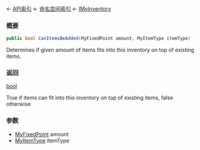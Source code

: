 ← [API索引](Api-Index) ← [命名空间索引](Namespace-Index) ← [IMyInventory](VRage.Game.ModAPI.Ingame.IMyInventory)

### 概要

```csharp
public bool CanItemsBeAdded(MyFixedPoint amount, MyItemType itemType)
```

Determines if given amount of items fits into this inventory on top of existing items.

### 返回

[bool](https://docs.microsoft.com/en-us/dotnet/api/System.Boolean?view=netframework-4.6)

True if items can fit into this inventory on top of existing items, false otherwise

### 参数

* [MyFixedPoint](VRage.MyFixedPoint) amount
* [MyItemType](VRage.Game.ModAPI.Ingame.MyItemType) itemType
